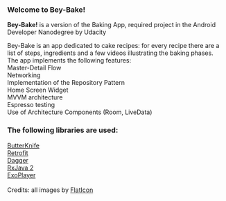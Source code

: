 
### Welcome to Bey-Bake!

**Bey-Bake!** is a version of the Baking App, required project in the Android Developer Nanodegree by Udacity<br>

Bey-Bake is an app dedicated to cake recipes: for every recipe there are a list of steps, ingredients and a few videos illustrating the baking phases. </br>
The app implements the following features: <br>
Master-Detail Flow <br>
Networking <br>
Implementation of the Repository Pattern <br>
Home Screen Widget <br>
MVVM architecture <br>
Espresso testing <br>
Use of Architecture Components (Room, LiveData) <br>
### The following libraries are used: <br>
[ButterKnife ](http://jakewharton.github.io/butterknife/)<br>
[Retrofit](http://square.github.io/retrofit/) <br>
[Dagger](https://github.com/google/dagger) <br>
[RxJava 2](https://github.com/ReactiveX/RxJava) <br>
[ExoPlayer](https://github.com/google/ExoPlayer)<br>
<br>
Credits: all images by [FlatIcon](https://www.flaticon.com/)
